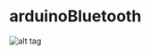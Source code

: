# arduinoBluetooth
![alt tag](https://drive.google.com/file/d/1-pMYtSe4-cN7wRiyM-t0kS4uS1M8xEf05Q/view?usp=sharing)
